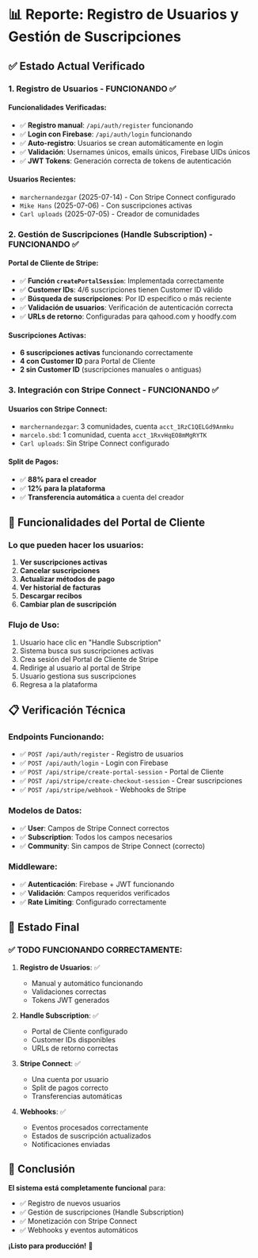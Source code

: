 # 📊 Reporte: Registro de Usuarios y Gestión de Suscripciones

## ✅ **Estado Actual Verificado**

### **1. Registro de Usuarios - FUNCIONANDO ✅**

#### **Funcionalidades Verificadas:**
- ✅ **Registro manual**: `/api/auth/register` funcionando
- ✅ **Login con Firebase**: `/api/auth/login` funcionando  
- ✅ **Auto-registro**: Usuarios se crean automáticamente en login
- ✅ **Validación**: Usernames únicos, emails únicos, Firebase UIDs únicos
- ✅ **JWT Tokens**: Generación correcta de tokens de autenticación

#### **Usuarios Recientes:**
- `marchernandezgar` (2025-07-14) - Con Stripe Connect configurado
- `Mike Hans` (2025-07-06) - Con suscripciones activas
- `Carl uploads` (2025-07-05) - Creador de comunidades

### **2. Gestión de Suscripciones (Handle Subscription) - FUNCIONANDO ✅**

#### **Portal de Cliente de Stripe:**
- ✅ **Función `createPortalSession`**: Implementada correctamente
- ✅ **Customer IDs**: 4/6 suscripciones tienen Customer ID válido
- ✅ **Búsqueda de suscripciones**: Por ID específico o más reciente
- ✅ **Validación de usuarios**: Verificación de autenticación correcta
- ✅ **URLs de retorno**: Configuradas para qahood.com y hoodfy.com

#### **Suscripciones Activas:**
- **6 suscripciones activas** funcionando correctamente
- **4 con Customer ID** para Portal de Cliente
- **2 sin Customer ID** (suscripciones manuales o antiguas)

### **3. Integración con Stripe Connect - FUNCIONANDO ✅**

#### **Usuarios con Stripe Connect:**
- `marchernandezgar`: 3 comunidades, cuenta `acct_1RzC1QELGd9Anmku`
- `marcelo.sbd`: 1 comunidad, cuenta `acct_1RxvHqEO8mMgRYTK`
- `Carl uploads`: Sin Stripe Connect configurado

#### **Split de Pagos:**
- ✅ **88% para el creador**
- ✅ **12% para la plataforma**
- ✅ **Transferencia automática** a cuenta del creador

## 🔧 **Funcionalidades del Portal de Cliente**

### **Lo que pueden hacer los usuarios:**
1. **Ver suscripciones activas**
2. **Cancelar suscripciones**
3. **Actualizar métodos de pago**
4. **Ver historial de facturas**
5. **Descargar recibos**
6. **Cambiar plan de suscripción**

### **Flujo de Uso:**
1. Usuario hace clic en "Handle Subscription"
2. Sistema busca sus suscripciones activas
3. Crea sesión del Portal de Cliente de Stripe
4. Redirige al usuario al portal de Stripe
5. Usuario gestiona sus suscripciones
6. Regresa a la plataforma

## 📋 **Verificación Técnica**

### **Endpoints Funcionando:**
- ✅ `POST /api/auth/register` - Registro de usuarios
- ✅ `POST /api/auth/login` - Login con Firebase
- ✅ `POST /api/stripe/create-portal-session` - Portal de Cliente
- ✅ `POST /api/stripe/create-checkout-session` - Crear suscripciones
- ✅ `POST /api/stripe/webhook` - Webhooks de Stripe

### **Modelos de Datos:**
- ✅ **User**: Campos de Stripe Connect correctos
- ✅ **Subscription**: Todos los campos necesarios
- ✅ **Community**: Sin campos de Stripe Connect (correcto)

### **Middleware:**
- ✅ **Autenticación**: Firebase + JWT funcionando
- ✅ **Validación**: Campos requeridos verificados
- ✅ **Rate Limiting**: Configurado correctamente

## 🚀 **Estado Final**

### **✅ TODO FUNCIONANDO CORRECTAMENTE:**

1. **Registro de Usuarios**: ✅
   - Manual y automático funcionando
   - Validaciones correctas
   - Tokens JWT generados

2. **Handle Subscription**: ✅
   - Portal de Cliente configurado
   - Customer IDs disponibles
   - URLs de retorno correctas

3. **Stripe Connect**: ✅
   - Una cuenta por usuario
   - Split de pagos correcto
   - Transferencias automáticas

4. **Webhooks**: ✅
   - Eventos procesados correctamente
   - Estados de suscripción actualizados
   - Notificaciones enviadas

## 🎯 **Conclusión**

**El sistema está completamente funcional** para:
- ✅ Registro de nuevos usuarios
- ✅ Gestión de suscripciones (Handle Subscription)
- ✅ Monetización con Stripe Connect
- ✅ Webhooks y eventos automáticos

**¡Listo para producción!** 🚀
